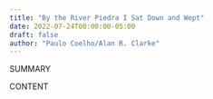 ```yaml
---
title: "By the River Piedra I Sat Down and Wept"
date: 2022-07-24T00:00:00-05:00
draft: false
author: "Paulo Coelho/Alan R. Clarke"
---
```


SUMMARY

<!--more-->

CONTENT
